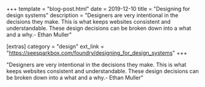 +++
template = "blog-post.html"
date = 2019-12-10
title = "Designing for design systems"
description = "Designers are very intentional in the decisions they make. This is what keeps websites consistent and understandable. These design decisions can be broken down into a what and a why.- Ethan Muller"

[extras]
category = "design"
ext_link = "https://seesparkbox.com/foundry/designing_for_design_systems"
+++

"Designers are very intentional in the decisions they make. This is what keeps websites consistent and understandable. These design decisions can be broken down into a what and a why.- Ethan Muller" 